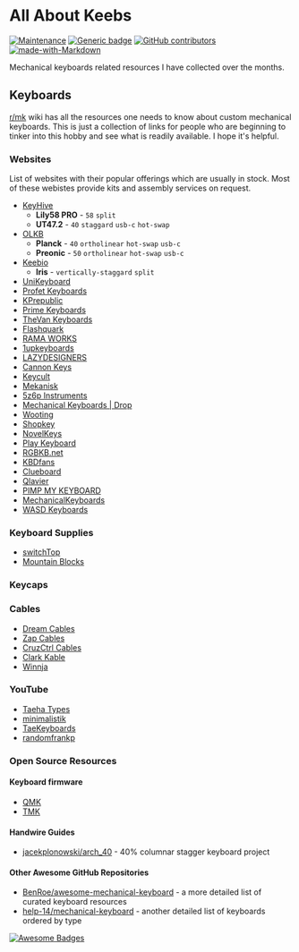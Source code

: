 # All About Keebs
[![Maintenance](https://img.shields.io/badge/Maintained%3F-yes-green.svg)](https://GitHub.com/Naereen/StrapDown.js/graphs/commit-activity)
[![Generic badge](https://img.shields.io/badge/In-progress-<COLOR>.svg)](https://shields.io/)
[![GitHub contributors](https://img.shields.io/github/contributors/Naereen/StrapDown.js.svg)](https://github.com/rawatakhilesh/keebs/graphs/contributors)
[![made-with-Markdown](https://img.shields.io/badge/Made%20with-Markdown-1f425f.svg)](http://commonmark.org)

Mechanical keyboards related resources I have collected over the months.

## Keyboards

[r/mk](https://www.reddit.com/r/MechanicalKeyboards/) wiki has all the resources
 one needs to know about custom mechanical keyboards. This is just a collection 
 of links for people who are beginning to tinker into this hobby and see what is
 readily available. I hope it's helpful.

### Websites

List of websites with their popular offerings which are usually in stock. Most of these webistes provide kits and assembly services on request.

- [KeyHive](https://keyhive.xyz/shop)
  - **Lily58 PRO** -  `58` `split` 
  - **UT47.2** - `40` `staggard` `usb-c` `hot-swap`
- [OLKB](https://olkb.com/)
  - **Planck** - `40` `ortholinear` `hot-swap` `usb-c`
  - **Preonic** - `50` `ortholinear` `hot-swap` `usb-c`
- [Keebio](https://keeb.io/)
  - **Iris** - `vertically-staggard` `split`
- [UniKeyboard](https://unikeyboard.io/) 
- [Profet Keyboards](https://shop.profetkeyboards.com/)
- [KPrepublic](https://kprepublic.com/)
- [Prime Keyboards](https://www.primekb.com/collections/keyboards)
- [TheVan Keyboards](https://thevankeyboards.com/)
- [Flashquark](https://flashquark.com/)
- [RAMA WORKS](https://rama.works/)
- [1upkeyboards](https://www.1upkeyboards.com/)
- [LAZYDESIGNERS](http://lazydesigners.cn/)
- [Cannon Keys](https://cannonkeys.com/)
- [Keycult](https://keycult.io/)
- [Mekanisk](https://mekanisk.co/)
- [5z6p Instruments](https://5z6p.com/)
- [Mechanical Keyboards | Drop](https://drop.com/mechanical-keyboards/drops)
- [Wooting](https://wooting.io/)
- [Shopkey](https://shopkey.doyustudio.com/)
- [NovelKeys](https://novelkeys.xyz/)
- [Play Keyboard](https://play-keyboard.store/)
- [RGBKB.net](https://www.rgbkb.net/)
- [KBDfans](https://kbdfans.com/)
- [Clueboard](https://clueboard.co/)
- [Qlavier](https://www.qlavier.com/shop/)
- [PIMP MY KEYBOARD](https://pimpmykeyboard.com/)
- [MechanicalKeyboards](https://mechanicalkeyboards.com/shop/)
- [WASD Keyboards](https://www.wasdkeyboards.com/)

### Keyboard Supplies

- [switchTop](https://www.switchtop.com/)
- [Mountain Blocks](https://mountainblocks.com/)

### Keycaps

### Cables

- [Dream Cables](https://www.dream-cables.com/)
- [Zap Cables](https://zapcables.com/)
- [CruzCtrl Cables](https://cruzctrl.gg/)
- [Clark Kable](https://clarkkable.com/)
- [Winnja](https://www.winnja.com/)

### YouTube

- [Taeha Types](https://www.youtube.com/user/FeelgHoodMusic)
- [minimalistik](https://www.youtube.com/channel/UCZv7dyFdg4DIph6TIBlaVSQ)
- [TaeKeyboards](https://www.youtube.com/channel/UCllGwtW6scxAjM28fIgEozg)
- [randomfrankp](https://www.youtube.com/user/randomfrankp)

### Open Source Resources

#### Keyboard firmware

- [QMK](https://qmk.fm/)
- [TMK](https://github.com/tmk/tmk_keyboard)	

#### Handwire Guides

- [jacekplonowski/arch_40](https://github.com/jacekplonowski/arch_40) - 40% columnar stagger keyboard project

#### Other Awesome GitHub Repositories

- [BenRoe/awesome-mechanical-keyboard](https://github.com/BenRoe/awesome-mechanical-keyboard) - a more detailed list of curated keyboard resources
- [help-14/mechanical-keyboard](https://github.com/help-14/mechanical-keyboard) - another detailed list of keyboards ordered by type
	

[![Awesome Badges](https://img.shields.io/badge/badges-awesome-green.svg)](https://github.com/Naereen/badges)